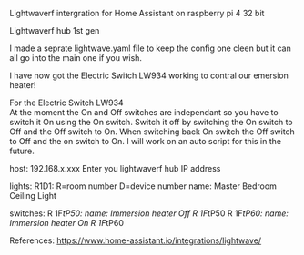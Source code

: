 Lightwaverf intergration for Home Assistant on raspberry pi 4 32 bit

Lightwaverf hub 1st gen

I made a seprate lightwave.yaml file to keep the config one cleen but it can all go into the main one if you wish.

I have now got the Electric Switch LW934 working to contral our emersion heater!

For the Electric Switch LW934      
At the moment the On and Off switches are independant so you have to switch it On using the On switch.
Switch it off by switching the On switch to Off and the Off switch to On.
When switching back On switch the Off switch to Off and the on switch to On.
I will work on an auto script for this in the future.

host: 192.168.x.xxx Enter you lightwaverf hub IP address

lights:
R1D1: R=room number D=device number
name: Master Bedroom Ceiling Light

switches:
R 1F*tP50:
name: Immersion heater Off R 1F*tP50
R 1F*tP60:
name: Immersion heater On R 1F*tP60

References:
https://www.home-assistant.io/integrations/lightwave/
